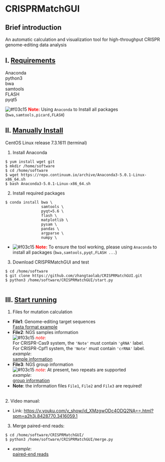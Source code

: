 # CRISPRMatchGUI
## Brief introduction
An automatic calculation and visualization tool for high-throughput CRISPR genome-editing data analysis
## I. <u>Requirements</u>
Anaconda</br>
python3</br>
bwa</br>
samtools</br>
FLASH</br>
pyqt5</br>

![#f03c15](https://placehold.it/15/f03c15/000000?text=+) **<font color=red>Note:</font>** Using `Anaconda` to Install all packages (`bwa,samtools,picard,FLASH`)

## II. <u>Manually Install</u>
CentOS Linux release 7.3.1611 (terminal)
1. Install Anaconda</br>
```
$ yum install wget git
$ mkdir /home/software
$ cd /home/software
$ wget https://repo.continuum.io/archive/Anaconda3-5.0.1-Linux-x86_64.sh
$ bash Anaconda3-5.0.1-Linux-x86_64.sh
```
2. Install required packages  
```
$ conda install bwa \  
                samtools \  
                pyqt=5.6 \  
                flash \ 
                matplotlib \  
                pysam \  
                pandas \  
                argparse \  
                numpy \
```
- ![#f03c15](https://placehold.it/15/f03c15/000000?text=+) **<font color=red>Note:</font>** To ensure the tool working, please using `Anaconda` to install all packages (`bwa,samtools,pyqt,FLASH ...`)

3. Download CRISPRMatchGUI and test
```
$ cd /home/software
$ git clone https://github.com/zhangtaolab/CRISPRMatchGUI.git
$ python3 /home/software/CRISPRMatchGUI/start.py
  
```
## III. <u>Start running</u>
1. Files for mutation calculation  
- **File1**: Genome-editing target sequences  
[Fasta format example](https://github.com/zhangtaolab/CRISPRMatchGUI/tree/master/sample_test/Samples_gene.fa)
- **File2**: NGS samples information  
![#f03c15](https://placehold.it/15/f03c15/000000?text=+) <font color=red>*note*:</font>   
For CRISPR-Cas9 system, the `'Note'` must contain `'gRNA'` label.  
For CRISPR-Cpf1 system, the `'Note'` must contain `'crRNA'` label.  
*example*:  
[sample information](https://github.com/zhangtaolab/CRISPRMatchGUI/tree/master/sample_test/sample_infor.csv)  
- **File3**: NGS group information  
![#f03c15](https://placehold.it/15/f03c15/000000?text=+) <font color=red>*note*:</font> At present, two repeats are supported<br>
*example*:</br>
[group information](https://github.com/zhangtaolab/CRISPRMatchGUI/tree/master/sample_test/group_info.csv)  
- **Note**: the information files `File1`, `File2` and `File3` are required!  
</br>
2. Video manual:</br>

- Link: https://v.youku.com/v_show/id_XMzgwODc4ODQ2NA==.html?spm=a2h3j.8428770.3416059.1


3. Merge paired-end reads:</br>
```
$ cd /home/software/CRISPRMatchGUI/
$ python3 /home/software/CRISPRMatchGUI/merge.py
```
- *example*:<br/>
[paired-end reads](https://github.com/zhangtaolab/CRISPRMatchGUI/tree/master/merge_sample/)  
